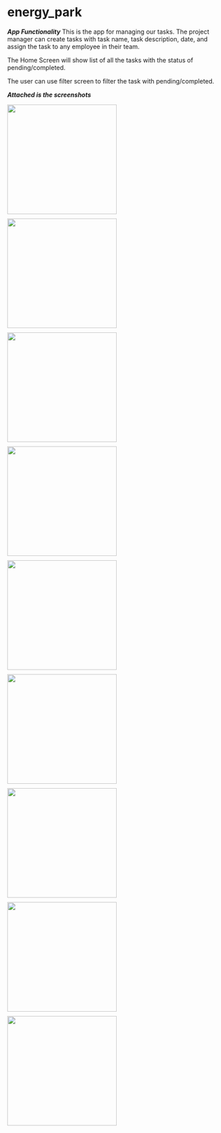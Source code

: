 # energy_park

*****App Functionality*****
This is the app for managing our tasks. The project manager can create tasks with task name, task description, date, and assign the task to any employee in their team.

The Home Screen will show list of all the tasks with the status of pending/completed. 

The user can use filter screen to filter the task with pending/completed.

*******Attached is the screenshots*******

<div style="display: flex; flex-wrap: wrap; gap: 10px;">
    <img src="assets/screenshots/splash.png" width="250" />
    <img src="assets/screenshots/notask.png" width="250" />
    <img src="assets/screenshots/addtask.png" width="250" />
    <img src="assets/screenshots/adddata.png" width="250" />
    <img src="assets/screenshots/assign.png" width="250" />
    <img src="assets/screenshots/tasklist.png" width="250" />
    <img src="assets/screenshots/filter.png" width="250" />
    <img src="assets/screenshots/tasklistwithpending.png" width="250" />
    <img src="assets/screenshots/taskwithcompleted.png" width="250" />
</div>
